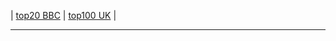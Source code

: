 | [top20 BBC](https://www.maximonline.ru/guide/cinema/_article/best-comedies-ever-filmed/)
| [top100 UK](https://www.maximonline.ru/guide/cinema/_article/20-luchshih-britanskih-sitkomov/)
|

---
